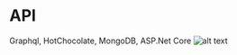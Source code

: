 # API
Graphql, HotChocolate, MongoDB, ASP.Net Core
![alt text]([Imgur](https://i.imgur.com/hnfGGlW.jpg))
